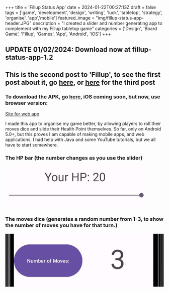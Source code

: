 +++
title = 'Fillup Status App'
date = 2024-01-22T00:27:13Z
draft = false
tags = ['game', 'development', 'design', 'writing', 'luck', 'tabletop', 'strategy', 'organise', 'app','mobile']
featured_image = "img/fillup-status-app-header.JPG"
description = "I created a slider and number generating app to complement with my Fillup tabletop game"
categories = ['Design', 'Board Game', 'Fillup', 'Games', 'App', 'Android', 'iOS']
+++
## UPDATE 01/02/2024: Download now at fillup-status-app-1.2
## This is the second post to 'Fillup', to see the first post about it, go [here](/posts/fillup), or [here](/posts/fillup-status-app-1.1) for the third post

### To download the APK, go [here](/posts/fillup-status-app-1.2), iOS coming soon, but now, use browser version:
[Site for web app](/posts/fillup-status-site)

I made this app to organise my game better, by allowing players to roll their moves dice and slide their Health Point themselves.
So far, only on Android 5.0+, but this proves I am capable of making mobile apps, and web applications.
I had help with Java and some YouTube tutorials, but we all have to start somewhere.

### The HP bar (the number changes as you use the slider)
![hpbar](/img/hpbar.jpg)

### The moves dice (generates a random number from 1-3, to show the number of moves you have for that turn.)
![hpbar](/img/movesapp.jpg)
